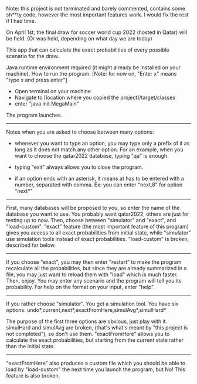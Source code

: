 Note: this project is not terminated and barely commented, contains some sh\*\*ty code, however the most important features work. I would fix the rest if I had time.

On April 1st, the final draw for soccer world cup 2022 (hosted in Qatar) will be held. (Or was held, depending on what day we are today)

This app that can calculate the exact probabilities of every possible scenario for the draw.

Java runtime environment required (it might already be installed on your machine). How to run the program: [Note: for now on, "Enter x" means "type x and press enter"]

 - Open terminal on your machine
 - Navigate to [location where you copied the project]/target/classes
 - enter "java init.MegaMain"

The program launches.


---------

Notes when you are asked to choose between many options:

- whenever you want to type an option, you may type only a prefix of it as long as it does not match any other option. For an example, when you want to choose the qatar2022 database, typing "qa" is enough.

- typing "exit" always allows you to close the program.

- if an option ends with an asterisk, it means at has to be entered with a number, separated with comma. Ex: you can enter "next,8" for option "next\*"

--------

First, many databases will be proposed to you, so enter the name of the database you want to use. You probably want qatar2022, others are just for testing up to now.
Then, choose between "simulator" and "exact", and "load-custom". "exact" feature (the most important feature of this program) gives you access to all exact probabilities from initial state, while "simulator" use simulation tools instead of exact probabilities. "load-custom" is broken, described far below.

--------

If you choose "exact", you may then enter "restart" to make the program recalculate all the probabilities, but since they are already summarized in a file, you may just want to reload them with "load" which is much faster.
Then, enjoy. You may enter any scenario and the program will tell you its probability. For help on the format on your input, enter "help".

--------

If you rather choose "simulator". You get a simulation tool. You have six options: undo\*,current,next\*,exactFromHere,simulAvg\*,simulHard\*

The purpose of the first three options are obvious, just play with it. simulHard and simulAvg are broken, (that's what's meant by "this project is not completed"), so don't use them. "exactFromHere" allows you to calculate the  exact probabilities, but starting from the current state rather than the initial state.

--------

"exactFromHere" also produces a custom file which you should be able to load by "load-custom" the next time you launch the program, but No! This feature is also broken.